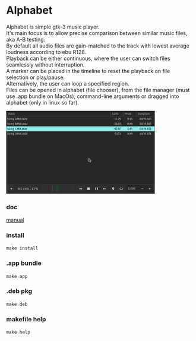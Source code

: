 # Alphabet

Alphabet is simple gtk-3 music player.\
It's main focus is to allow precise comparison between similar music files, aka A-B testing.\
By default all audio files are gain-matched to the track with lowest average loudness according to ebu R128.\
Playback can be either continuous, where the user can switch files seamlessly without interruption.\
A marker can be placed in the timeline to reset the playback on file selection or play/pause.\
Alternatively, the user can loop a specified region.\
Files can be opened in alphabet (file chooser), from the file manager (must use .app bundle on MacOs), command-line arguments or dragged into alphabet (only in linux so far).

<img src="screenshot.png" alt="screenshot" width="400"/>

### doc
[manual](doc/alphabet.md)

### install
    make install

### .app bundle
    make app

### .deb pkg
    make deb

### makefile help
    make help
